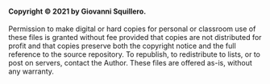 #### Copyright © 2021 by Giovanni Squillero.
Permission to make digital or hard copies for personal or classroom use of
these files is granted without fee provided that copies are not distributed
for profit and that copies preserve both the copyright notice and the full
reference to the source repository. To republish, to redistribute to lists,
or to post on servers, contact the Author.
These files are offered as-is, without any warranty.
